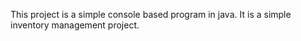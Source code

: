 This project is a simple console based program in java.
It is a simple inventory management project.